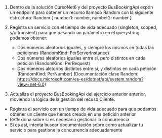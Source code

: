 1. Dentro de la solución CursoNet6 y del proyecto BusBookingApi expón un endpoint para obtener un recurso llamado Random con la siguiente estructura:
  Random { number1: number, number2: number }

2. Registra un servicio con el tiempo de vida adecuado (singleton, scoped, y/o transient) para que pasando un parámetro en el querystring podamos obtener:
    * Dos números aleatorios iguales, y siempre los mismos en todas las peticiones (RandomKind: PerServerInstance)
    * Dos números aleatorios iguales entre sí, pero distintos en cada petición (RandomKind: PerRequest)
    * Dos números aletorios distintos entre sí, y distintos en cada petición (RandomKind: PerNumber)
    (Documentación clase Random: https://docs.microsoft.com/es-es/dotnet/api/system.random?view=net-6.0)

3. Actualiza el proyecto BusBookingApi del ejercicio anterior anterior, moviendo la lógica de la gestión del recuso Cliente.
  * Registra el servicio con un tiempo de vida adecuado para que podamos obtener un cliente que hemos creado en una petición anterior
  * Reflexiona sobre si es necesario gestionar la concurrencia
  * Si es así, intenta buscar documentación sobre como actualizar tu servicio para gestione la concurrencia adecuadamente


